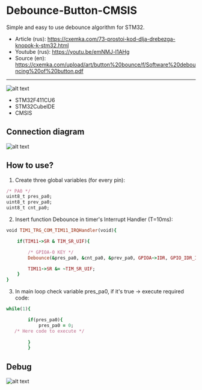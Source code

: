 # Debounce-Button-CMSIS
 Simple and easy to use debounce algorithm for STM32.
* Article (rus): https://cxemka.com/73-prostoi-kod-dlja-drebezga-knopok-k-stm32.html
* Youtube (rus): https://youtu.be/emNMJ-l1AHg
* Source (en): https://cxemka.com/upload/art/button%20bounce/f/Software%20debouncing%20of%20button.pdf
___
  ![alt text](https://cxemka.com/upload/art/button%20bounce/software_button_bounce_stm32.svg)
* STM32F411CU6
* STM32CubeIDE
* CMSIS
 ## Connection diagram
  ![alt text](https://cxemka.com/upload/art/button%20bounce/button_circuit_diagram.svg)
 ## How to use?
 1. Create three global variables (for every pin):
```ruby
/* PA0 */
uint8_t pres_pa0;
uint8_t prev_pa0;
uint8_t cnt_pa0;
```
 2) Insert function Debounce in timer's Interrupt Handler (T=10ms):
```ruby
void TIM1_TRG_COM_TIM11_IRQHandler(void){

	if(TIM11->SR & TIM_SR_UIF){

		/* GPIOA-0 KEY */
		Debounce(&pres_pa0, &cnt_pa0, &prev_pa0, GPIOA->IDR, GPIO_IDR_ID0);

		TIM11->SR &= ~TIM_SR_UIF;
	}
}
```
3) In main loop check variable pres_pa0, if it's true -> execute required code:
```ruby
while(1){

		if(pres_pa0){
			pres_pa0 = 0;
   /* Here code to execute */
   
		}
		}
```
## Debug
  ![alt text](https://cxemka.com/upload/art/button%20bounce/debug_debounce.png)
